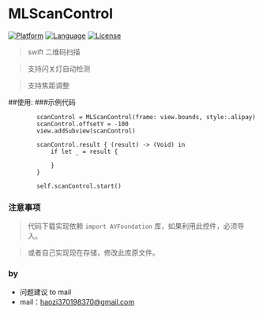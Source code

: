 # MLScanControl

[![Platform](http://img.shields.io/badge/platform-ios-blue.svg?style=flat
             )](https://developer.apple.com/iphone/index.action)
[![Language](http://img.shields.io/badge/language-ObjC-brightgreen.svg?style=flat)](https://developer.apple.com/Objective-C)
[![License](http://img.shields.io/badge/license-MIT-lightgrey.svg?style=flat)](http://mit-license.org)

> swift 二维码扫描

> 支持闪关灯自动检测

> 支持焦距调整

##使用:
###示例代码
```
        scanControl = MLScanControl(frame: view.bounds, style:.alipay)
        scanControl.offsetY = -100
        view.addSubview(scanControl)
        
        scanControl.result { (result) -> (Void) in
            if let _ = result {
                
            }
        }
        
        self.scanControl.start()
```



### 注意事项
>代码下载实现依赖 `import AVFoundation` 库，如果利用此控件，必须导入。

>或者自己实现现在存储，修改此库原文件。

### by
* 问题建议 to mail
* mail：haozi370198370@gmail.com
